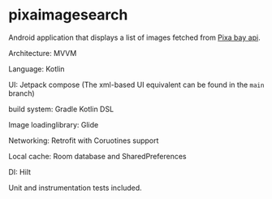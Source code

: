 # pixaimagesearch
Android application that displays a list of images fetched from [Pixa bay api](https://pixabay.com/api/).

Architecture: MVVM

Language: Kotlin

UI: Jetpack compose (The xml-based UI equivalent can be found in the `main` branch)

build system: Gradle Kotlin DSL

Image loadinglibrary: Glide

Networking: Retrofit with Coruotines support

Local cache: Room database and SharedPreferences

DI: Hilt

Unit and instrumentation tests included.
